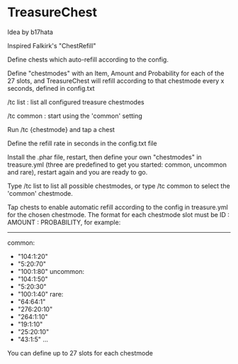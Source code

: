 TreasureChest
===========

Idea by b17hata

Inspired Falkirk's "ChestRefill"

Define chests which auto-refill according to the config.

Define "chestmodes" with an Item, Amount and Probability for each of the 27 slots, and TreasureChest will refill according to that chestmode every x seconds, defined in config.txt


/tc list : list all configured treasure chestmodes

/tc common : start using the 'common' setting


Run /tc {chestmode} and tap a chest

Define the refill rate in seconds in the config.txt file

Install the .phar file, restart, then define your own "chestmodes" in treasure.yml (three are predefined to get you started: common, uncommon and rare), restart again and you are ready to go.

Type /tc list to list all possible chestmodes, or type /tc common to select the 'common' chestmode.

Tap chests to enable automatic refill according to the config in treasure.yml for the chosen chestmode. The format for each chestmode slot must be ID : AMOUNT : PROBABILITY, for example:


---
common:
 - "104:1:20"
 - "5:20:70"
 - "100:1:80"
uncommon:
 - "104:1:50"
 - "5:20:30"
 - "100:1:40"
rare:
 - "64:64:1"
 - "276:20:10"
 - "264:1:10"
 - "19:1:10"
 - "25:20:10"
 - "43:1:5"
...


You can define up to 27 slots for each chestmode